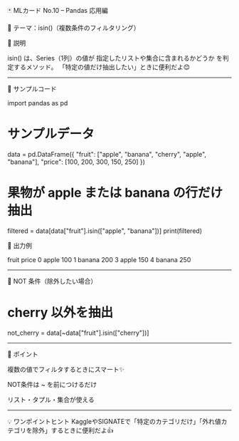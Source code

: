 🃏 MLカード No.10 – Pandas 応用編

📌 テーマ：isin()（複数条件のフィルタリング）

🔹 説明

isin() は、Series（1列）の値が 指定したリストや集合に含まれるかどうか を判定するメソッド。
「特定の値だけ抽出したい」ときに便利だよ😊


---

🔹 サンプルコード

import pandas as pd

# サンプルデータ
data = pd.DataFrame({
    "fruit": ["apple", "banana", "cherry", "apple", "banana"],
    "price": [100, 200, 300, 150, 250]
})

# 果物が apple または banana の行だけ抽出
filtered = data[data["fruit"].isin(["apple", "banana"])]
print(filtered)

🔹 出力例

fruit  price
0   apple    100
1  banana    200
3   apple    150
4  banana    250


---

🔹 NOT 条件（除外したい場合）

# cherry 以外を抽出
not_cherry = data[~data["fruit"].isin(["cherry"])]


---

🔹 ポイント

複数の値でフィルタするときにスマート✨

NOT条件は ~ を前につけるだけ

リスト・タプル・集合が使える



---

💡 ワンポイントヒント
KaggleやSIGNATEで「特定のカテゴリだけ」「外れ値カテゴリを除外」するときに便利だよ👍